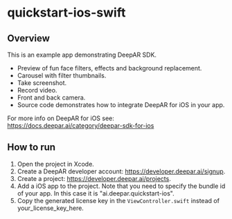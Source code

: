 # quickstart-ios-swift

## Overview

This is an example app demonstrating DeepAR SDK.

- Preview of fun face filters, effects and background replacement.
- Carousel with filter thumbnails.
- Take screenshot.
- Record video.
- Front and back camera.
- Source code demonstrates how to integrate DeepAR for iOS in your app.

For more info on DeepAR for iOS see: https://docs.deepar.ai/category/deepar-sdk-for-ios

## How to run

1. Open the project in Xcode.
2. Create a DeepAR developer account: https://developer.deepar.ai/signup.
3. Create a project: https://developer.deepar.ai/projects.
4. Add a iOS app to the project. Note that you need to specify the bundle id of your app. In this case it is "ai.deepar.quickstart-ios".
5. Copy the generated license key in the `ViewController.swift` instead of your_license_key_here.

